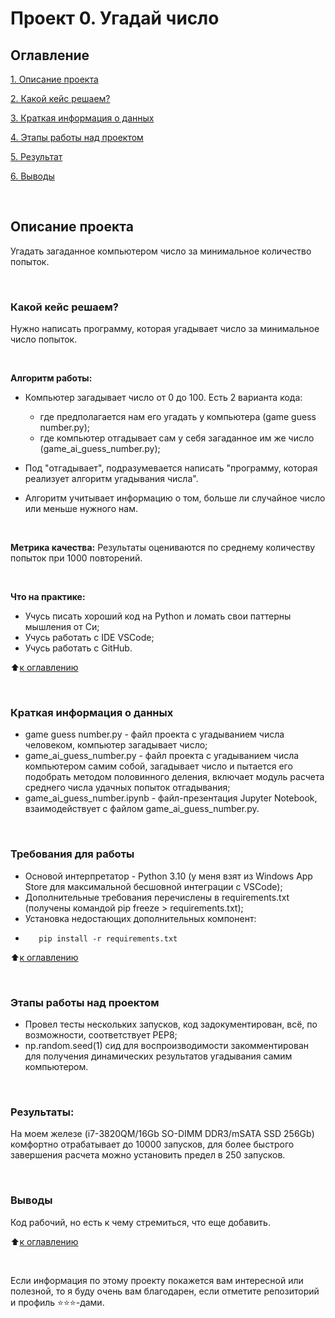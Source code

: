 # Проект 0. Угадай число

## Оглавление
[1. Описание проекта](https://github.com/yaroslav-vorobyov/SF_DST/tree/main/PROJECT-0.%20Game%20''AI%20Guess%20Number''/README.md#Описание-проекта)

[2. Какой кейс решаем?](https://github.com/yaroslav-vorobyov/SF_DST/tree/main/PROJECT-0.%20Game%20''AI%20Guess%20Number''/README.md#Какой-кейс-решаем)

[3. Краткая информация о данных](https://github.com/yaroslav-vorobyov/SF_DST/tree/main/PROJECT-0.%20Game%20''AI%20Guess%20Number''/README.md#Краткая-информация-о-данных)

[4. Этапы работы над проектом](https://github.com/yaroslav-vorobyov/SF_DST/tree/main/Game_AI_guess_number/pyfiles/README.md#Этапы-работы-над-проектом)

[5. Результат](https://github.com/yaroslav-vorobyov/SF_DST/tree/main/PROJECT-0.%20Game%20''AI%20Guess%20Number''/README.md#Результат)

[6. Выводы](https://github.com/yaroslav-vorobyov/SF_DST/tree/main/PROJECT-0.%20Game%20''AI%20Guess%20Number''/README.md#Выводы)  

  <br/>

## Описание проекта
Угадать загаданное компьютером число за минимальное количество попыток.

  <br/>

### Какой кейс решаем?
Нужно написать программу, которая угадывает число за минимальное число попыток.

  <br/>

**Алгоритм работы:**
- Компьютер загадывает число от 0 до 100. Есть 2 варианта кода:
    - где предполагается нам его угадать у компьютера (game guess number.py);
    - где компьютер отгадывает сам у себя загаданное им же число (game_ai_guess_number.py);
- Под "отгадывает", подразумевается написать "программу, которая реализует алгоритм угадывания числа".
- Алгоритм учитывает информацию о том, больше ли случайное число или меньше нужного нам.

  <br/>

**Метрика качества:**
Результаты оцениваются по среднему количеству попыток при 1000 повторений.

  <br/>

**Что на практике:**
-   Учусь писать хороший код на Python и ломать свои паттерны мышления от Си;
-   Учусь работать с IDE VSCode;
-   Учусь работать с GitHub.

:arrow_up:[к оглавлению](https://github.com/yaroslav-vorobyov/SF_DST/tree/main/PROJECT-0.%20Game%20''AI%20Guess%20Number''/README.md#Оглавление)

  <br/>

### Краткая информация о данных
-   game guess number.py - файл проекта с угадыванием числа человеком, компьютер загадывает число;
-   game_ai_guess_number.py - файл проекта с угадыванием числа компьютером самим собой, загадывает число и пытается его подобрать методом половинного деления, включает модуль расчета среднего числа удачных попыток отгадывания;
-   game_ai_guess_number.ipynb - файл-презентация Jupyter Notebook, взаимодействует с файлом game_ai_guess_number.py.

  <br/>

### Требования для работы
*   Основой интерпретатор - Python 3.10 (у меня взят из Windows App Store для максимальной бесшовной интеграции с VSCode);
*   Дополнительные требования перечислены в requirements.txt (получены командой pip freeze > requirements.txt);
*   Установка недостающих дополнительных компонент:
*        pip install -r requirements.txt

:arrow_up:[к оглавлению](https://github.com/yaroslav-vorobyov/SF_DST/tree/main/PROJECT-0.%20Game%20''AI%20Guess%20Number''/README.md#Оглавление)

  <br/>

### Этапы работы над проектом
*   Провел тесты нескольких запусков, код задокументирован, всё, по возможности, соответствует PEP8;
*   np.random.seed(1) сид для воспроизводимости закомментирован для получения динамических результатов угадывания самим компьютером.

  <br/>


### Результаты:
На моем железе (i7-3820QM/16Gb SO-DIMM DDR3/mSATA SSD 256Gb) комфортно отрабатывает до 10000 запусков, для более быстрого завершения расчета можно установить предел в 250 запусков.

  <br/>

### Выводы
Код рабочий, но есть к чему стремиться, что еще добавить.

:arrow_up:[к оглавлению](https://github.com/yaroslav-vorobyov/SF_DST/tree/main/PROJECT-0.%20Game%20''AI%20Guess%20Number''/README.md#Оглавление)

  <br/>


Если информация по этому проекту покажется вам интересной или полезной, то я буду очень вам благодарен, если отметите репозиторий и профиль ⭐️⭐️⭐️-дами.